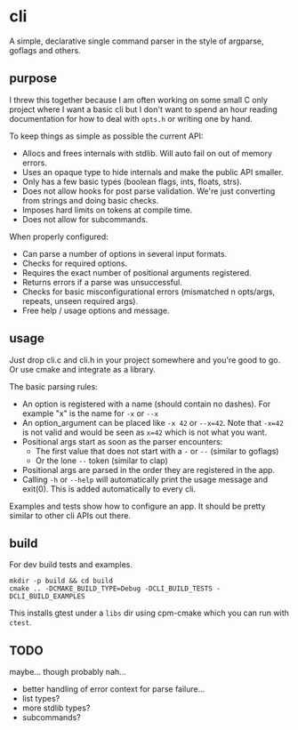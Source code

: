 # cli

A simple, declarative single command parser in the style of argparse, goflags and others. 

## purpose 

I threw this together because I am often working on some small C only project where I want a basic cli but I don't want to spend an hour reading documentation for how to deal with `opts.h` or writing one by hand. 

To keep things as simple as possible the current API: 
* Allocs and frees internals with stdlib. Will auto fail on out of memory errors.
* Uses an opaque type to hide internals and make the public API smaller. 
* Only has a few basic types (boolean flags, ints, floats, strs).
* Does not allow hooks for post parse validation. We're just converting from strings and doing basic checks.
* Imposes hard limits on tokens at compile time.
* Does not allow for subcommands.

When properly configured: 
* Can parse a number of options in several input formats. 
* Checks for required options. 
* Requires the exact number of positional arguments registered.
* Returns errors if a parse was unsuccessful. 
* Checks for basic misconfigurational errors (mismatched n opts/args, repeats, unseen required args).
* Free help / usage options and message. 

## usage 

Just drop cli.c and cli.h in your project somewhere and you're good to go. Or use cmake and integrate as a library. 

The basic parsing rules: 
* An option is registered with a name (should contain no dashes). For example "x" is the name for `-x` or `--x` 
* An option_argument can be placed like `-x 42` or `--x=42`. Note that `-x=42` is not valid and would be seen as `x=42` which is not what you want. 
* Positional args start as soon as the parser encounters: 
    * The first value that does not start with a `-` or `--` (similar to goflags)
    * Or the lone `--` token (similar to clap)
* Positional args are parsed in the order they are registered in the app. 
* Calling `-h` or `--help` will automatically print the usage message and exit(0). This is added automatically to every cli.

Examples and tests show how to configure an app. It should be pretty similar to other cli APIs out there. 

## build 

For dev build tests and examples. 
```
mkdir -p build && cd build
cmake .. -DCMAKE_BUILD_TYPE=Debug -DCLI_BUILD_TESTS -DCLI_BUILD_EXAMPLES
```

This installs gtest under a `libs` dir using cpm-cmake which you can run with `ctest`. 


## TODO 
maybe... though probably nah...

* better handling of error context for parse failure...
* list types?
* more stdlib types?
* subcommands?


